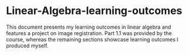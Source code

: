 # Linear-Algebra-learning-outcomes
This document presents my learning outcomes in linear algebra and features a project on image registration.
Part 1.1 was provided by the course, whereas the remaining sections showcase learning outcomes I produced myself.
